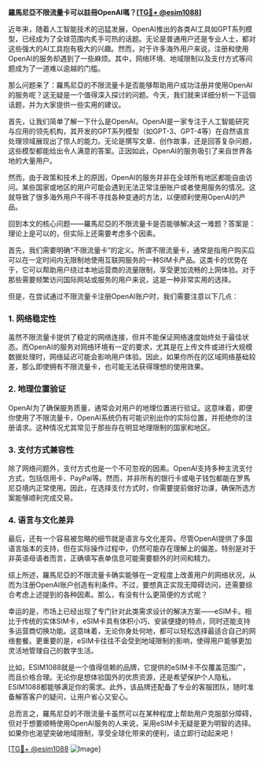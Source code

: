 **羅馬尼亞不限流量卡可以註冊OpenAI嗎？[[TG💪+ @esim1088](https://t.me/s/esim1088)]**

近年来，随着人工智能技术的迅猛发展，OpenAI推出的各类AI工具如GPT系列模型，已经成为了全球范围内炙手可热的话题。无论是普通用户还是专业人士，都对这些强大的AI工具抱有极大的兴趣。然而，对于许多海外用户来说，注册和使用OpenAI的服务却遇到了一些麻烦。其中，网络环境、地域限制以及支付方式等问题成为了一道难以逾越的门槛。

那么问题来了：羅馬尼亞的不限流量卡是否能够帮助用户成功注册并使用OpenAI的服务呢？这无疑是一个值得深入探讨的问题。今天，我们就来详细分析一下這個话题，并为大家提供一些实用的建议。

首先，让我们简单了解一下什么是OpenAI。OpenAI是一家专注于人工智能研究与应用的领先机构，其开发的GPT系列模型（如GPT-3、GPT-4等）在自然语言处理领域展现出了惊人的能力。无论是撰写文章、创作故事，还是回答复杂问题，这些模型都能给出令人满意的答案。正因如此，OpenAI的服务吸引了来自世界各地的大量用户。

然而，由于政策和技术上的原因，OpenAI的服务并非在全球所有地区都能自由访问。某些国家或地区的用户可能会遇到无法正常注册账户或者使用服务的情况。这就导致了很多海外用户不得不寻找各种变通的方法，以便顺利使用OpenAI的产品。

回到本文的核心问题——羅馬尼亞的不限流量卡是否能够解决这一难题？答案是：理论上是可以的，但实际上还需要考虑多个因素。

首先，我们需要明确“不限流量卡”的定义。所谓不限流量卡，通常是指用户购买后可以在一定时间内无限制地使用互联网服务的一种SIM卡产品。这类卡的优势在于，它可以帮助用户绕过本地运营商的流量限制，享受更加流畅的上网体验。对于那些需要频繁访问国际网站或服务的用户来说，这是一种非常实用的选择。

但是，在尝试通过不限流量卡注册OpenAI账户时，我们需要注意以下几点：

### 1. 网络稳定性

虽然不限流量卡提供了稳定的网络连接，但并不能保证网络速度始终处于最佳状态。而OpenAI的服务对网络环境有一定的要求，尤其是在上传文件或进行大规模数据处理时，网络延迟可能会影响用户体验。因此，如果你所在的区域网络基础较差，那么即使拥有不限流量卡，也可能无法获得理想的使用效果。

### 2. 地理位置验证

OpenAI为了确保服务质量，通常会对用户的地理位置进行验证。这意味着，即便你使用了不限流量卡，OpenAI系统仍有可能识别出你的实际位置，并拒绝你的注册请求。这种情况尤其常见于那些存在明显地理限制的国家和地区。

### 3. 支付方式兼容性

除了网络问题外，支付方式也是一个不可忽视的因素。OpenAI支持多种主流支付方式，包括信用卡、PayPal等。然而，并非所有的银行卡或电子钱包都能在罗馬尼亞境内正常使用。因此，在选择支付方式时，你需要提前做好功课，确保所选方案能够顺利完成交易。

### 4. 语言与文化差异

最后，还有一个容易被忽略的细节就是语言与文化差异。尽管OpenAI提供了多国语言版本的支持，但在实际操作过程中，仍然可能存在理解上的偏差。特别是对于非英语母语者而言，正确填写表单信息可能需要额外的时间和精力。

综上所述，羅馬尼亞的不限流量卡确实能够在一定程度上改善用户的网络状况，从而为注册OpenAI账户创造有利条件。不过，要想真正实现无障碍访问，还需要综合考虑上述提到的各种因素。那么，有没有什么更简便的方式呢？

幸运的是，市场上已经出现了专门针对此类需求设计的解决方案——eSIM卡。相比于传统的实体SIM卡，eSIM卡具有体积小巧、安装便捷的特点，同时还能支持多运营商切换功能。这意味着，无论你身处何地，都可以轻松选择最适合自己的网络套餐。更重要的是，eSIM卡往往不会受到地域限制的影响，使得用户能够更加灵活地管理自己的数字生活。

比如，ESIM1088就是一个值得信赖的品牌，它提供的eSIM卡不仅覆盖范围广，而且价格合理。无论你是想体验国外的优质资源，还是希望保护个人隐私，ESIM1088都能够满足你的需求。此外，该品牌还配备了专业的客服团队，随时准备解答客户的疑问，让用户省心又安心。

总而言之，羅馬尼亞的不限流量卡虽然可以在某种程度上帮助用户克服部分障碍，但对于想要顺畅使用OpenAI服务的人来说，采用eSIM卡无疑是更为明智的选择。如果你也渴望突破地域限制，享受全球化带来的便利，请立即行动起来吧！

[[TG💪+ @esim1088](https://t.me/s/esim1088) ![Image](https://i.postimg.cc/4NQfJmqS/Snipaste-2025-05-13-00-14-12.png)]